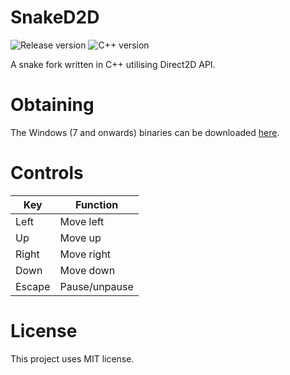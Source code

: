 # SnakeD2D

![Release version](https://img.shields.io/badge/release-v1.0.1-green.svg)
![C++ version](https://img.shields.io/badge/version-C++20-blue.svg)

A snake fork written in C++ utilising Direct2D API.


# Obtaining

The Windows (7 and onwards) binaries can be downloaded [here](https://github.com/makuke1234/SnakeD2D/releases/tag/Release_1.0.1).


# Controls

| Key    | Function      |
|--------|---------------|
| Left   | Move left     |
| Up     | Move up       |
| Right  | Move right    |
| Down   | Move down     |
| Escape | Pause/unpause |


# License

This project uses MIT license.
